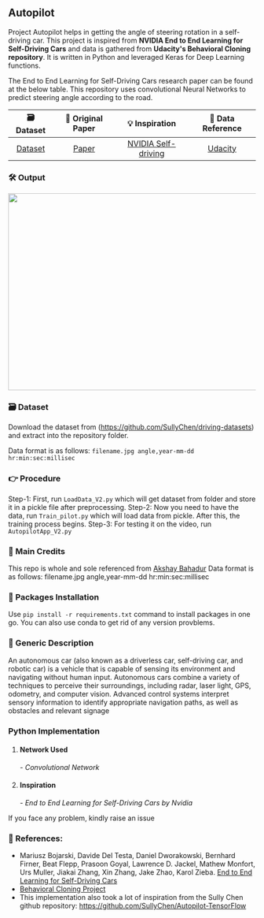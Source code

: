 ## Autopilot
Project Autopilot helps in getting the angle of steering rotation in a self-driving car. This project is inspired from <b>NVIDIA End to End Learning for Self-Driving Cars</b> and data is gathered from <b>Udacity's Behavioral Cloning repository</b>. It is written in Python and leveraged Keras for Deep Learning functions. 

The End to End Learning for Self-Driving Cars research paper can be found at the below table.
This repository uses convolutional Neural Networks to predict steering angle according to the road. 

| 🗃 Dataset | 📑 Original Paper | 💡 Inspiration | 📌 Data Reference |
|:-:|:-:|:-:|:-:|
|[Dataset](https://github.com/SullyChen/driving-datasets)|[Paper](https://arxiv.org/abs/1604.07316)|[NVIDIA Self-driving](https://devblogs.nvidia.com/deep-learning-self-driving-cars/)|[Udacity](https://github.com/udacity/CarND-Behavioral-Cloning-P3)|

### 🛠 Output
<img src="https://github.com/akshaybahadur21/Autopilot/blob/master/v2.gif" width=700 height=400>

### 🗃 Dataset
Download the dataset from (https://github.com/SullyChen/driving-datasets) and extract into the repository folder.<br>

Data format is as follows: `filename.jpg angle,year-mm-dd hr:min:sec:millisec`

### 👉 Procedure
Step-1: First, run `LoadData_V2.py` which will get dataset from folder and store it in a pickle file after preprocessing.
Step-2: Now you need to have the data, run `Train_pilot.py` which will load data from pickle. After this, the training process begins.
Step-3: For testing it on the video, run `AutopilotApp_V2.py`

### 🧠 Main Credits
This repo is whole and sole referenced from [Akshay Bahadur](https://github.com/akshaybahadur21/Autopilot/tree/master/Autopilot_V2)
Data format is as follows: filename.jpg angle,year-mm-dd hr:min:sec:millisec

### 📩 Packages Installation 
Use `pip install -r requirements.txt` command to install packages in one go.
You can also use conda to get rid of any version provblems.

### 📰 Generic Description
An autonomous car (also known as a driverless car, self-driving car, and robotic car) is a vehicle that is capable of sensing its environment and navigating without human input. Autonomous cars combine a variety of techniques to perceive their surroundings, including radar, laser light, GPS, odometry, and computer vision. Advanced control systems interpret sensory information to identify appropriate navigation paths, as well as obstacles and relevant signage

### Python Implementation

1) <h4>Network Used</h4>- <i>Convolutional Network</i>
2) <h4>Inspiration</h4> - <i>End to End Learning for Self-Driving Cars by Nvidia</i>

If you face any problem, kindly raise an issue



### 🔗 References:
 
 - Mariusz Bojarski, Davide Del Testa, Daniel Dworakowski, Bernhard Firner, Beat Flepp, Prasoon Goyal, Lawrence D. Jackel, Mathew Monfort, Urs Muller, Jiakai Zhang, Xin Zhang, Jake Zhao, Karol Zieba. [End to End Learning for Self-Driving Cars](https://arxiv.org/abs/1604.07316)
 - [Behavioral Cloning Project](https://github.com/udacity/CarND-Behavioral-Cloning-P3) 
 - This implementation also took a lot of inspiration from the Sully Chen github repository: https://github.com/SullyChen/Autopilot-TensorFlow  





